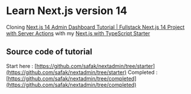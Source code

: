 # Learn Next.js version 14

Cloning [Next.js 14 Admin Dashboard Tutorial | Fullstack Next.js 14 Project with Server Actions](https://youtu.be/cBg6xA5C60s) with my [Next.js with TypeScript Starter](https://github.com/biniruu/starter-pack/tree/main/next-typescript)

## Source code of tutorial

Start here : [https://github.com/safak/nextadmin/tree/starter](https://github.com/safak/nextadmin/tree/starter)
Completed : [https://github.com/safak/nextadmin/tree/completed](https://github.com/safak/nextadmin/tree/completed)
